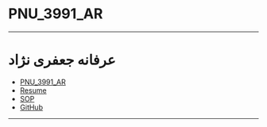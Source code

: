 # PNU_3991_AR
---------
# عرفانه جعفری نژاد 
- [PNU_3991_AR](https://github.com/erfaneh4444/PNU_3391_AR)
- [Resume](https://erfaneh4444/resume_fa.github.io) 
- [SOP](https://github.com/erfaneh4444/SOP/)
- [GitHub](https://github.com/erfaneh4444)
------------------
